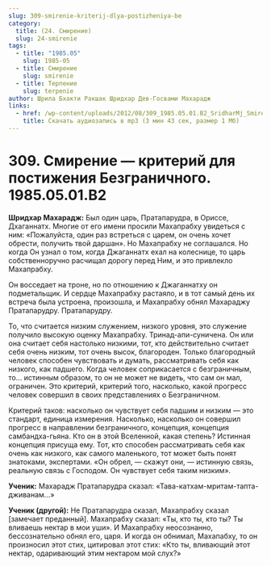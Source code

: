 ```yaml
---
slug: 309-smirenie-kriterij-dlya-postizheniya-be
category:
  title: (24. Смирение)
  slug: 24-smirenie
tags:
  - title: "1985.05"
    slug: 1985-05
  - title: Смирение
    slug: smirenie
  - title: Терпение
    slug: terpenie
author: Шрила Бхакти Ракшак Шридхар Дев-Госвами Махарадж
links:
  - href: /wp-content/uploads/2012/08/309_1985.05.01.B2_SridharMj_Smireniye-kriteriy_dlya_postizheniya_Bezgranichnogo.mp3
    title: Скачать аудиозапись в mp3 (3 мин 43 сек, размер 1 Мб)
---
```


# 309. Смирение — критерий для постижения Безграничного. 1985.05.01.B2

**Шридхар Махарадж:** Был один царь, Пратапарудра, в Ориссе, Дхаганнатх. Многие от его имени просили Махапрабху увидеться с ним: «Пожалуйста, один раз встреться с царем, он очень хочет обрести, получить твой даршан». Но Махапрабху не соглашался. Но когда Он узнал о том, когда Джаганнатх ехал на колеснице, то царь собственноручно расчищал дорогу перед Ним, и это привлекло Махапрабху.

Он восседает на троне, но по отношению к Джаганнатху он подметальщик. И сердце Махапрабху растаяло, и в тот самый день их встреча была устроена, произошла, и Махапрабху обнял Махараджу Пратапарудру. Пратапарудру.

То, что считается низким служением, низкого уровня, это служение получило высокую оценку Махапрабху. Тринад-апи-суничена. Он или она считает себя настолько низкими, тот, кто действительно считает себя очень низким, тот очень высок, благороден. Только благородный человек способен чувствовать и думать, рассматривать себя как низкого, как падшего. Когда человек соприкасается с безграничным, то… истинным образом, то он не может не видеть, что сам он мал, ограничен. Это критерий, критерий того, насколько, какой прогресс человек совершил в своих представлениях о Безграничном.

Критерий таков: насколько он чувствует себя падшим и низким — это стандарт, единица измерения. Насколько, насколько он совершил прогресс в направлении безграничного, концепция, концепция самбандха-гьяна. Кто он в этой Вселенной, какая степень? Истинная концепция присуща ему. Тот, кто способен рассматривать себя как очень как низкого, как самого маленького, тот может быть понят знатоками, экспертами. «Он обрел, — скажут они, — истинную связь, реальную связь с Господом. Он чувствует себя таким низким».

**Ученик:** Махарадж Пратапарудра сказал: «Тава-катхам-мритам-тапта-дживанам…»

**Ученик (другой):** Не Пратапарудра сказал, Махапрабху сказал [замечает преданный]. Махапрабху сказал: «Ты, кто ты, кто ты? Ты вливаешь нектар в мои уши». И Махапрабху неосознанно, бессознательно обнял его, царя. И когда он обнимал, Махапабху, то он произносил этот стих, цитировал этот стих: «Кто ты, вливающий этот нектар, одаривающий этим нектаром мой слух?»


